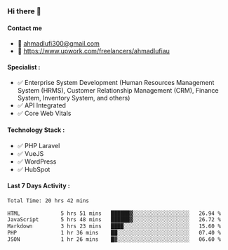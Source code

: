### Hi there 👋

#### Contact me 
- :email: ahmadlufi300@gmail.com
- 🔭 https://www.upwork.com/freelancers/ahmadlufiau

#### Specialist :
- ✅ Enterprise System Development (Human Resources Management System (HRMS), Customer Relationship Management (CRM), Finance System, Inventory System, and others)
- ✅ API Integrated
- ✅ Core Web Vitals

#### Technology Stack :

- ✅ PHP Laravel
- ✅ VueJS
- ✅ WordPress
- ✅ HubSpot

#### Last 7 Days Activity :
<!--START_SECTION:waka-->

```txt
Total Time: 20 hrs 42 mins

HTML             5 hrs 51 mins   ██████▓░░░░░░░░░░░░░░░░░░   26.94 %
JavaScript       5 hrs 48 mins   ██████▓░░░░░░░░░░░░░░░░░░   26.72 %
Markdown         3 hrs 23 mins   ████░░░░░░░░░░░░░░░░░░░░░   15.60 %
PHP              1 hr 36 mins    ██░░░░░░░░░░░░░░░░░░░░░░░   07.40 %
JSON             1 hr 26 mins    █▓░░░░░░░░░░░░░░░░░░░░░░░   06.60 %
```

<!--END_SECTION:waka-->

<!--
**ahmadlufiau/ahmadlufiau** is a ✨ _special_ ✨ repository because its `README.md` (this file) appears on your GitHub profile.

Here are some ideas to get you started:

- 🔭 I’m currently working on ...
- 🌱 I’m currently learning ...
- 👯 I’m looking to collaborate on ...
- 🤔 I’m looking for help with ...
- 💬 Ask me about ...
- 📫 How to reach me: ...
- 😄 Pronouns: ...
- ⚡ Fun fact: ...
-->
